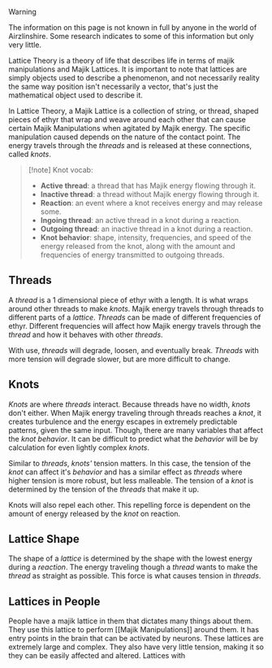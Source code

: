 > [!warning] 
> The information on this page is not known in full by anyone in the world of Airzlinshire. Some research indicates to some of this information but only very little.

Lattice Theory is a theory of life that describes life in terms of majik manipulations and Majik Lattices. It is important to note that lattices are simply objects used to describe a phenomenon, and not necessarily reality the same way position isn't necessarily a vector, that's just the mathematical object used to describe it.

In Lattice Theory, a Majik Lattice is a collection of string, or thread, shaped pieces of ethyr that wrap and weave around each other that can cause certain Majik Manipulations when agitated by Majik energy. The specific manipulation caused depends on the nature of the contact point. The energy travels through the *threads* and is released at these connections, called *knots*.

>[!note] Knot vocab:
> - **Active thread**: a thread that has Majik energy flowing through it.
> - **Inactive thread**: a thread without Majik energy flowing through it.
> - **Reaction**: an event where a knot receives energy and may release some.
> - **Ingoing thread**: an active thread in a knot during a reaction.
> - **Outgoing thread**: an inactive thread in a knot during a reaction.
> - **Knot behavior**: shape, intensity, frequencies, and speed of the energy released from the knot, along with the amount and frequencies of energy transmitted to outgoing threads.
## Threads
A *thread* is a 1 dimensional piece of ethyr with a length. It is what wraps around other threads to make *knots*. Majik energy travels through threads to different parts of a *lattice*. *Threads* can be made of different frequencies of ethyr. Different frequencies will affect how Majik energy travels through the *thread* and how it behaves with other *threads*.

With use, *threads* will degrade, loosen, and eventually break. *Threads* with more tension will degrade slower, but are more difficult to change.
## Knots
*Knots* are where *threads* interact. Because threads have no width, *knots* don't either. When Majik energy traveling through threads reaches a *knot*, it creates turbulence and the energy escapes in extremely predictable patterns, given the same input. Though, there are many variables that affect the *knot behavior*. It can be difficult to predict what the *behavior* will be by calculation for even lightly complex *knots*.

Similar to *threads*, *knots'* tension matters. In this case, the tension of the *knot* can affect it's *behavior* and has a similar effect as *threads* where higher tension is more robust, but less malleable. The tension of a *knot* is determined by the tension of the *threads* that make it up.

Knots will also repel each other. This repelling force is dependent on the amount of energy released by the *knot* on reaction.

## Lattice Shape
The shape of a *lattice* is determined by the shape with the lowest energy during a *reaction*. The energy traveling though a *thread* wants to make the *thread* as straight as possible. This force is what causes tension in *threads*.

## Lattices in People
People have a majik lattice in them that dictates many things about them. They use this lattice to perform [[Majik Manipulations]] around them. It has entry points in the brain that can be activated by neurons. These lattices are extremely large and complex. They also have very little tension, making it so they can be easily affected and altered. Lattices with 